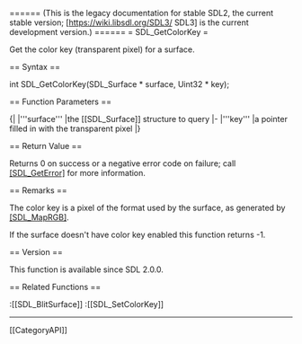 ====== (This is the legacy documentation for stable SDL2, the current stable version; [https://wiki.libsdl.org/SDL3/ SDL3] is the current development version.) ======
= SDL_GetColorKey =

Get the color key (transparent pixel) for a surface.

== Syntax ==

<syntaxhighlight lang='c'>
int SDL_GetColorKey(SDL_Surface * surface,
                    Uint32 * key);
</syntaxhighlight>

== Function Parameters ==

{|
|'''surface'''
|the [[SDL_Surface]] structure to query
|-
|'''key'''
|a pointer filled in with the transparent pixel
|}

== Return Value ==

Returns 0 on success or a negative error code on failure; call
[[SDL_GetError]]() for more information.

== Remarks ==

The color key is a pixel of the format used by the surface, as generated by
[[SDL_MapRGB]]().

If the surface doesn't have color key enabled this function returns -1.

== Version ==

This function is available since SDL 2.0.0.

== Related Functions ==

:[[SDL_BlitSurface]]
:[[SDL_SetColorKey]]

----
[[CategoryAPI]]


